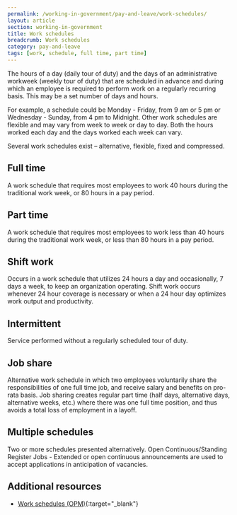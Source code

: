 ```yaml
---
permalink: /working-in-government/pay-and-leave/work-schedules/
layout: article
section: working-in-government
title: Work schedules
breadcrumb: Work schedules
category: pay-and-leave
tags: [work, schedule, full time, part time]
---
```


The hours of a day (daily tour of duty) and the days of an administrative workweek (weekly tour of duty) that are scheduled in advance and during which an employee is required to perform work on a regularly recurring basis. This may be a set number of days and hours.

For example, a schedule could be Monday - Friday, from 9 am or 5 pm or Wednesday - Sunday, from 4 pm to Midnight. Other work schedules are flexible and may vary from week to week or day to day. Both the hours worked each day and the days worked each week can vary.


Several work schedules exist – alternative, flexible, fixed and compressed.

## Full time

A work schedule that requires most employees to work 40 hours during the traditional work week, or 80 hours in a pay period.

## Part time

A work schedule that requires most employees to work less than 40 hours during the traditional work week, or less than 80 hours in a pay period.

## Shift work

Occurs in a work schedule that utilizes 24 hours a day and occasionally, 7 days a week, to keep an organization operating. Shift work occurs whenever 24 hour coverage is necessary or when a 24 hour day optimizes work output and productivity.

## Intermittent

Service performed without a regularly scheduled tour of duty.

## Job share

Alternative work schedule in which two employees voluntarily share the responsibilities of one full time job, and receive salary and benefits on pro-rata basis. Job sharing creates regular part time (half days, alternative days, alternative weeks, etc.) where there was one full time position, and thus avoids a total loss of employment in a layoff.

## Multiple schedules

Two or more schedules presented alternatively. Open Continuous/Standing Register Jobs - Extended or open continuous announcements are used to accept applications in anticipation of vacancies.

## Additional resources

* [Work schedules (OPM)](https://www.opm.gov/policy-data-oversight/pay-leave/work-schedules/){:target="_blank"}
